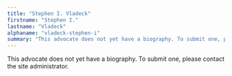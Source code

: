 ```yaml
---
title: "Stephen I. Vladeck"
firstname: "Stephen I."
lastname: "Vladeck"
alphaname: "vladeck-stephen-i"
summary: "This advocate does not yet have a biography. To submit one, please contact the site administrator."
---
```

This advocate does not yet have a biography. To submit one, please contact the site administrator.

